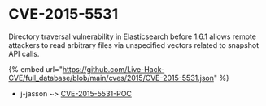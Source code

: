 # CVE-2015-5531

Directory traversal vulnerability in Elasticsearch before 1.6.1 allows remote attackers to read arbitrary files via unspecified vectors related to snapshot API calls.

{% embed url="https://github.com/Live-Hack-CVE/full_database/blob/main/cves/2015/CVE-2015-5531.json" %}


* j-jasson ~> [CVE-2015-5531-POC](https://www.alice-snow.ru/2015/database/cve-2015-5531/cve-2015-5531-poc-j-jasson)